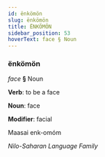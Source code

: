 ```yaml
---
id: ënkömön
slug: ënkömön
title: ËNKÖMÖN
sidebar_position: 53
hoverText: face § Noun
---
```


### ënkömön

*face* **§** Noun

**Verb**: to be a face

**Noun**: face

**Modifier**: facial

Maasai enk-omóm 

*Nilo-Saharan Language Family*
